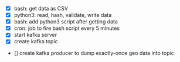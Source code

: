 - [x] bash: get data as CSV
- [x] python3: read, hash, validate, write data
- [x] bash: add python3 script after getting data
- [x] cron: job to fire bash script every 5 minutes
- [x] start kafka server
- [x] create kafka topic
- [] create kafka producer to dump exactly-once geo data into topic
